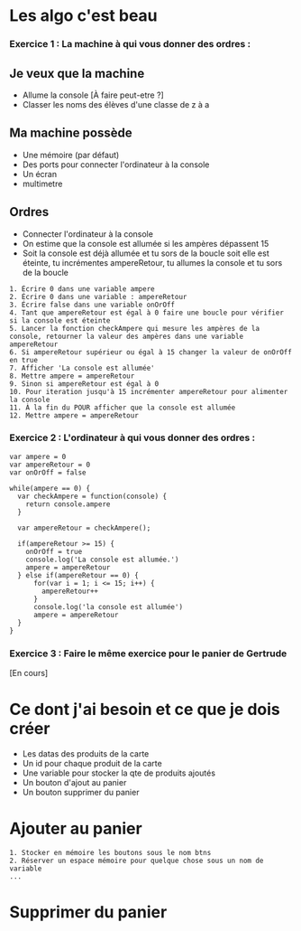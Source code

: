 # Les algo c'est beau

### Exercice 1 : La machine à qui vous donner des ordres :

## Je veux que la machine
- Allume la console
[À faire peut-etre ?]
- Classer les noms des élèves d'une classe de z à a

## Ma machine possède
- Une mémoire (par défaut)
- Des ports pour connecter l'ordinateur à la console
- Un écran
- multimetre

## Ordres
- Connecter l'ordinateur à la console
- On estime que la console est allumée si les ampères dépassent 15
- Soit la console est déjà allumée et tu sors de la boucle soit elle est éteinte, tu incrémentes ampereRetour, tu allumes la console et tu sors de la boucle

```
1. Écrire 0 dans une variable ampere
2. Écrire 0 dans une variable : ampereRetour
3. Écrire false dans une variable onOrOff
4. Tant que ampereRetour est égal à 0 faire une boucle pour vérifier si la console est éteinte
5. Lancer la fonction checkAmpere qui mesure les ampères de la console, retourner la valeur des ampères dans une variable ampereRetour
6. Si ampereRetour supérieur ou égal à 15 changer la valeur de onOrOff en true
7. Afficher 'La console est allumée'
8. Mettre ampere = ampereRetour
9. Sinon si ampereRetour est égal à 0
10. Pour iteration jusqu'à 15 incrémenter ampereRetour pour alimenter la console
11. À la fin du POUR afficher que la console est allumée
12. Mettre ampere = ampereRetour

```

### Exercice 2 : L'ordinateur à qui vous donner des ordres :

```
var ampere = 0
var ampereRetour = 0
var onOrOff = false

while(ampere == 0) {
  var checkAmpere = function(console) {
    return console.ampere
  }

  var ampereRetour = checkAmpere();

  if(ampereRetour >= 15) {
    onOrOff = true
    console.log('La console est allumée.')
    ampere = ampereRetour
  } else if(ampereRetour == 0) {
      for(var i = 1; i <= 15; i++) {
        ampereRetour++
      }
      console.log('la console est allumée')
      ampere = ampereRetour
  }
}

```

### Exercice 3 : Faire le même exercice pour le panier de Gertrude
[En cours]

# Ce dont j'ai besoin et ce que je dois créer

- Les datas des produits de la carte
- Un id pour chaque produit de la carte
- Une variable pour stocker la qte de produits ajoutés
- Un bouton d'ajout au panier
- Un bouton supprimer du panier

# Ajouter au panier

```
1. Stocker en mémoire les boutons sous le nom btns
2. Réserver un espace mémoire pour quelque chose sous un nom de variable
...

```

# Supprimer du panier
